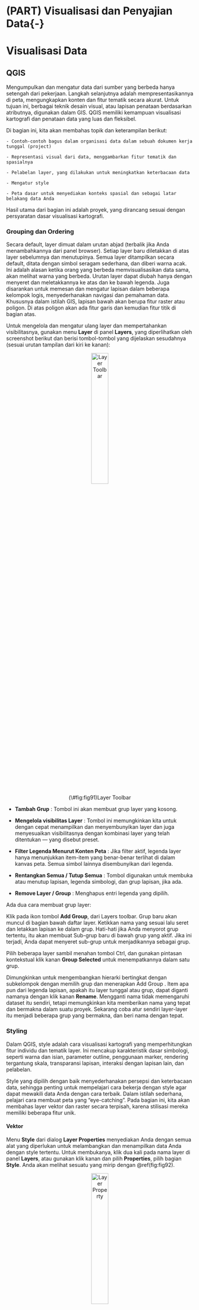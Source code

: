 # (PART) Visualisasi dan Penyajian Data{-}
# Visualisasi Data 

## QGIS

Mengumpulkan dan mengatur data dari sumber yang berbeda hanya setengah dari pekerjaan. Langkah selanjutnya adalah mempresentasikannya di peta, mengungkapkan konten dan fitur tematik secara akurat. Untuk tujuan ini, berbagai teknik desain visual, atau lapisan penataan berdasarkan atributnya, digunakan dalam GIS. QGIS memiliki kemampuan visualisasi kartografi dan penataan data yang luas dan fleksibel.

Di bagian ini, kita akan membahas topik dan keterampilan berikut:

```
- Contoh-contoh bagus dalam organisasi data dalam sebuah dokumen kerja tunggal (project)

- Representasi visual dari data, menggambarkan fitur tematik dan spasialnya

- Pelabelan layer, yang dilakukan untuk meningkatkan keterbacaan data

- Mengatur style 

- Peta dasar untuk menyediakan konteks spasial dan sebagai latar belakang data Anda
```

Hasil utama dari bagian ini adalah proyek, yang dirancang sesuai dengan persyaratan dasar visualisasi kartografi.

### Grouping dan Ordering

Secara default, layer dimuat dalam urutan abjad (terbalik jika Anda menambahkannya dari panel browser). Setiap layer baru diletakkan di atas layer sebelumnya dan menutupinya. Semua layer ditampilkan secara default, ditata dengan simbol seragam sederhana, dan diberi warna acak. Ini adalah alasan ketika orang yang berbeda memvisualisasikan data sama, akan melihat warna yang berbeda. Urutan layer dapat diubah hanya dengan menyeret dan meletakkannya ke atas dan ke bawah legenda. Juga disarankan untuk memesan dan mengatur lapisan dalam beberapa kelompok logis, menyederhanakan navigasi dan pemahaman data. Khususnya dalam istilah GIS, lapisan bawah akan berupa fitur raster atau poligon. Di atas poligon akan ada fitur garis dan kemudian fitur titik di bagian atas.

Untuk mengelola dan mengatur ulang layer dan mempertahankan visibilitasnya, gunakan menu **Layer**  di panel **Layers**, yang diperlihatkan oleh screenshot berikut dan berisi tombol-tombol yang dijelaskan sesudahnya (sesuai urutan tampilan dari kiri ke kanan):

<div class="figure" style="text-align: center">
<img src="images/09/fig91.jpeg" alt="Layer Toolbar" width="30%" />
<p class="caption">(\#fig:fig91)Layer Toolbar</p>
</div>


- **Tambah Grup** : Tombol ini akan membuat grup layer yang kosong.

- **Mengelola visibilitas Layer** : Tombol ini memungkinkan kita untuk dengan cepat menampilkan dan menyembunyikan layer dan juga menyesuaikan visibilitasnya dengan kombinasi layer yang telah ditentukan — yang disebut preset.

- **Filter Legenda Menurut Konten Peta** : Jika filter aktif, legenda layer hanya menunjukkan item-item yang benar-benar terlihat di dalam kanvas peta. Semua simbol lainnya disembunyikan dari legenda.

- **Rentangkan Semua / Tutup Semua** : Tombol digunakan untuk membuka atau menutup lapisan, legenda simbologi, dan grup lapisan, jika ada.

- **Remove Layer / Group** : Menghapus entri legenda yang dipilih.


Ada dua cara membuat grup layer:

Klik pada ikon tombol **Add Group**, dari Layers toolbar. Grup baru akan muncul di bagian bawah daftar layer. Ketikkan nama yang sesuai lalu seret dan letakkan lapisan ke dalam grup. Hati-hati jika Anda menyorot grup tertentu, itu akan membuat Sub-grup baru di bawah grup yang aktif. Jika ini terjadi, Anda dapat menyeret sub-grup untuk menjadikannya sebagai grup.

Pilih beberapa layer sambil menahan tombol Ctrl, dan gunakan pintasan kontekstual klik kanan **Group Selected** untuk menempatkannya dalam satu grup.

Dimungkinkan untuk mengembangkan hierarki bertingkat dengan subkelompok dengan memilih grup dan menerapkan Add Group . Item apa pun dari legenda lapisan, apakah itu layer tunggal atau grup, dapat diganti namanya dengan klik kanan **Rename**. Mengganti nama tidak memengaruhi dataset itu sendiri, tetapi memungkinkan kita memberikan nama yang tepat dan bermakna dalam suatu proyek. Sekarang coba atur sendiri layer-layer itu menjadi beberapa grup yang bermakna, dan beri nama dengan tepat.

### Styling

Dalam QGIS, style adalah cara visualisasi kartografi yang memperhitungkan fitur individu dan tematik layer. Ini mencakup karakteristik dasar simbologi, seperti warna dan isian, parameter outline, penggunaan marker, rendering tergantung skala, transparansi lapisan, interaksi dengan lapisan lain, dan pelabelan.

Style yang dipilih dengan baik menyederhanakan persepsi dan keterbacaan data, sehingga penting untuk mempelajari cara bekerja dengan style agar dapat mewakili data Anda dengan cara terbaik. Dalam istilah sederhana, pelajari cara membuat peta yang “eye-catching”. Pada bagian ini, kita akan membahas layer vektor dan raster secara terpisah, karena stilisasi mereka memiliki beberapa fitur unik.


#### Vektor

Menu **Style** dari dialog **Layer Properties** menyediakan Anda dengan semua alat yang diperlukan untuk melambangkan dan menampilkan data Anda dengan style tertentu. Untuk membukanya, klik dua kali pada nama layer di panel **Layers**, atau gunakan klik kanan dan pilih **Properties**, pilih bagian **Style**. Anda akan melihat sesuatu yang mirip dengan \@ref(fig:fig92).

<div class="figure" style="text-align: center">
<img src="images/09/fig92.png" alt="Layer Property" width="30%" />
<p class="caption">(\#fig:fig92)Layer Property</p>
</div>

Hal pertama yang harus Anda fokuskan adalah **Renderer** kecil di sudut kiri atas, yang berisi item-item berikut:

- **Single Symbol** : Ini adalah tipe paling sederhana yang menggambar semua fitur layer dengan simbol yang sama.

- **Categorized** : Ini mendefinisikan kategori yang digerakkan oleh data, membuatnya dilambangkan secara individual.

- **Graduated** : Ini mendefinisikan kategori berdasarkan atribut kuantitatif, fitur dapat diberi peringkat secara bertahap.

- **Rule-based** : Ini adalah tipe renderer yang paling fleksibel dan canggih. Hal ini memungkinkan pengguna untuk mendefinisikan kategorinya sendiri menggunakan beberapa kriteria dan style mereka secara individual.

- **Point displacement** : Penyaji ini berguna saat Anda bekerja dengan lapisan titik yang berisi titik-titik yang tumpang tindih yang memiliki koordinat yang sama atau berada terlalu dekat satu sama lain. Ini hanya tersedia untuk layer titik tunggal, dan secara otomatis akan menggeser lokasi marker sehingga semua marker yang tumpang tindih terlihat.

- **Inverted polygons** : Ini digunakan untuk memberi style pada bagian luar poligon, dan hanya tersedia untuk lapisan poligon saja.

- **Heatmap** : Ini mewakili lapisan titik dengan permukaan kontinu sesuai dengan kerapatan titik, tersedia untuk lapisan titik saja.

Setelah jenis penyaji dipilih, Anda dapat mulai menyesuaikan simbologi dengan dialog pemilih Simbol , yang aksesibilitasnya tergantung pada jenis penyaji yang dipilih. Misalnya, untuk simbol tunggal dan renderer poligon terbalik, dialog ini tersedia langsung dari bagian style . Untuk penyaji **Graduated** dan **Categorized**, tersedia dari tombol Ubah Simbol, yang terlihat seperti ini:


<div class="figure" style="text-align: center">
<img src="images/09/fig92.jpeg" alt="Layer Property" width="30%" />
<p class="caption">(\#fig:fig92a)Layer Property</p>
</div>


**Rule-based**, **point displacement** dan **Heatmap** memiliki spesifikasi sendiri untuk pemilihan dan penyesuaian simbologi, yang akan dibahas pada bagian berikut. Namun demikian, terlepas dari jenis renderer yang dipilih (kecuali renderer Heatmap ), Anda selalu memiliki akses ke dialog pemilih Simbol, yang terlihat mirip dengan apa yang ditunjukkan pada Gambar \@ref(fig:fig93) dan terdiri dari beberapa bagian.


<div class="figure" style="text-align: center">
<img src="images/09/fig93.png" alt="Pemilih simbol" width="30%" />
<p class="caption">(\#fig:fig93)Pemilih simbol</p>
</div>

Di bagian kanan atas jendela, Anda dapat melihat pratinjau simbol. Di bawah pratinjau, ada lapisan simbol. Secara default, hanya satu layer yang digunakan, tetapi Anda dapat menambahkan lebih banyak dengan tombol layer **Add symbol**, atau menghapus layer yang tidak perlu dengan tombol **Remove symbol layer**, yang hanya aktif jika ada dua atau lebih lapisan yang tersedia. Dengan tombol **Lock layer's color**, warna layer akan dikunci untuk perubahan, yang mencegah warna dari modifikasi oleh renderer *categorized* atau *graduated*. Layers dapat disusun ulang dengan tombol Move up () dan Move down (), dan jika Anda puas dengan hasilnya, gunakan tombol **Save**.

Di sisi kanan jendela dialog, ada opsi yang tersedia untuk lapisan simbol yang dipilih. Di antaranya, **Symbol layer type** adalah yang paling penting. Daftar jenis yang tersedia tergantung pada geometri layer. Untuk layer poligon, Anda dapat memilih dari daftar berikut:

- **Centroid Fill** : Poligon dilambangkan dengan spidol pada centroid poligon, alih-alih merender seluruh area poligon. Ini berguna jika Anda memiliki banyak poligon kecil yang lebih baik untuk divisualisasikan pada suatu titik daripada oleh poligon kecil yang terlihat hanya setelah di-zoom-in.

- **Gradient fill** : Menggunakan gradien yang telah ditentukan atau membuat gradien khusus untuk mengisi poligon.

- **Line pattern fill**: Pola garis dapat dikombinasikan untuk menciptakan berbagai *hatching effect*. Efek ini berguna ketika Anda ingin menggunakan warna isian yang sama di bawahnya tetapi ingin menyorot beberapa perbedaan antara objek dengan ***hatching***.

- **Point pattern fill** : Titik yang didistribusikan secara teratur (atau simbol lainnya) dapat mengisi poligon dan membuat pola.

- **Raster image fill** : Gambar raster apa saja dapat digunakan untuk membuat tekstur atau pola yang mengisi latar belakang.

- **SVG fill** : File vektor .svg yang dapat diskalakan (atau marker) dapat digunakan untuk membuat tekstur atau pola pengisian.

- **Shapeburst fill** : Gradasi keabuan dari interior poligon, tergantung pada jarak dari tepi poligon, dan menciptakan efek penyangga batas yang tidak umum.

- **Simple fill** : Ini tipe default, dan ditandai oleh warna isi, pola, dan garis tepi.

- **Outline** : marker line: Simbol penanda digunakan sebagai outline.

- **Outline** : Simple line: Hanya outline poligon yang digambar dan sifat-sifatnya ditentukan oleh warna garis, lebar, dan style.

Untuk layer titik, Anda dapat memilih berbagai jenis marker yang diwakili oleh **Ellipse** , huruf atau tanda (**Font marker**), ragam penanda (**Simple marker**), ikon(**SVG marker**), atau nilai kolom atribut (**Vector field marker**).

Untuk layer garis, tipe tersedia **Simple line** dan **Marker line**. Dalam kasus pertama, garis digambarkan seperti biasa, dan dalam kasus kedua, simbol simbol marker digunakan secara berulang. **Marker line** dapat digunakan, misalnya, untuk menunjukkan arah garis (gerakan di jalan, aliran sungai, dan sebagainya) dengan simbol penanda panah.

Setelah membahas dasar-dasarnya, kita akan mengeksplorasi style render yang berbeda dalam contoh beberapa layer dari basis data kita.

**Styling layer dengan renderer Single Symbol**

Dalam contoh ini, kita akan menggunakan lapisan layer Admin untuk menunjukkan wilayah pekerjaan (Area of Interest) di peta. Seperti yang dapat Anda lihat di screenshot berikut, kami menggunakan dua simbol layer, keduanya didefinisikan sebagai Outline: **Simple line**, tetapi dengan pola style **Pen Style** berbeda . Di bawahnya, kami menempatkan **Solid line** yang lebih terang dan menutupinya dengan style **Dash Line** yang lebih gelap . Memilih warna kontras memungkinkan kita untuk menerapkan efek garis seperti pada gambar.

<div class="figure" style="text-align: center">
<img src="images/09/fig94.png" alt="Memilih simbol" width="60%" />
<p class="caption">(\#fig:fig94)Memilih simbol</p>
</div>


**Styling layer dengan renderer Categorized**

Mari kita style lapisan zona Taman Nasional Hin Nam No, yang memiliki dua kategori, (1) TPZ dan (2) CUZ.

1. Setelah mengatur jenis penyaji ke Dikategorikan, pilih kolom dengan kategori yang akan diberikan di bawah Kolom. Kolom tersedia dari daftar turun bawah yang berisi semua bidang atribut lapisan. Karena kami ingin zona ditampilkan sebagai kategori, pilih bidang Zona untuk mengategorikan lapisan.

<div class="figure" style="text-align: center">
<img src="images/09/fig95.png" alt="Memilih simbol" width="30%" />
<p class="caption">(\#fig:fig95)Memilih simbol</p>
</div>

1. Klik pada tombol **Symbol Change** untuk menyesuaikan simbologi layer. Di jendela pemilih Simbol, atur Symbol layer type ke **Categorized**.

2. Klik tombol OK untuk kembali ke jendela utama.

3. Klik pada tombol **Classify**. Jendela dengan kolom **Symbol**, **Value** dan **Legend** akan secara otomatis diisi dengan kategori dan deskripsi mereka dari bidang atribut. Perbedaan antara **Value** dan **Legend** adalah bahwa nilai mewakili atribut yang unik, sementara legenda memberikan karakteristik deskriptif mereka. Akan terlihat lebih jelas ketika nilai, misalnya, berisi kode dan legenda yang menjelaskan maknanya. Selain itu, dapat juga diatur hingga nilai tidak terlihat dalam legenda layer, tetapi hanya deskripsi saja. Anda dapat menambah atau menghapus kategori, atau secara manual mengedit teks elemen-elemennya (Value atau Legend) dengan mengklik dua kali pada item di kolom yang relevan. Untuk saat ini, cukup klik **OK** untuk keluar dari dialog **Style** dan lihat hasil awal.

Screenshot ini menunjukkan yang akan terjadi jika Anda memilih renderer **Categorized**.

<div class="figure" style="text-align: center">
<img src="images/09/fig96.png" alt="Memilih simbol" width="60%" />
<p class="caption">(\#fig:fig96)Memilih simbol</p>
</div>

**Styling layer dengan renderer Graduated**

Jenis renderer **Graduated** berguna ketika Anda ingin menampilkan fitur berdasarkan beberapa atribut kuantitatif. Dataset titik desa kita berisi kolom tentang populasi di kolom ***pop***. Perhatikan bahwa nilai bidang pop dibuat secara acak untuk tujuan pelatihan.

1. Memuat shapefile desa.

2. Klik dua kali layer dan pilih **Properties**.

3. Pilih **Symbology** dan atur jenis renderer ke **Graduated** dan pilih bidang **pop** di bagian Kolom.

4. Karena data adalah fitur titik, pilih **Size** sebagai metodenya.

5. Tentukan jumlah kelas yang ingin Anda tampilkan (biasanya, lima hingga tujuh kelas direkomendasikan, jika tidak, akan sulit untuk membedakannya secara visual).

6. Kemudian, pilih mode kelulusan yang sesuai, yaitu sebagai berikut:

- **Equal interval** : Rentang nilai dibagi ke dalam kelas rentang yang sama sesuai dengan jumlah kelas yang ditetapkan (misalnya, nilai dari 0 hingga 100 dibagi menjadi lima kelas masing-masing 20 unit).

- **Quantile (Equal Count)** : Semua data akan dibagi ke dalam jumlah kelas yang ditetapkan, dan rentang akan dipilih sedemikian rupa sehingga setiap kelas akan berisi jumlah item yang sama.

- **Natural Breaks (Jenks)** : Metode ini mengelompokkan nilai berdasarkan kesamaannya. Jadi nilai dalam suatu kelas memiliki varians minimum, tetapi nilai fitur di seluruh kelas sangat bervariasi.

- **Standard Deviation** : Kelas dibagi sesuai dengan standar deviasi dari nilai-nilai, dan ini menunjukkan bagaimana data berbeda dari nilai rata-rata.

- **Pretty Breaks** : Ini menciptakan n + 1 kelas untuk rentang nilai yang diberikan (yaitu, jika 5 kelas ditetapkan, jumlah yang dihasilkan akan 6), mirip dengan **Interval Equal**, tetapi titik-titik pemisahan dipilih sehingga nilai-nilai dibulatkan dengan baik angka (misalnya, kelipatan 10 jika menggunakan bilangan bulat).

7. Setelah mengklik tombol **Classify**, kolom Symbol, Value, dan Legend akan diisi. Klik dua kali pada semua ini untuk memodifikasinya. Mengklik kanan membuka menu kontekstual. Anda dapat mencoba berbagai kelas dan klasifikasi untuk memutuskan mana yang terbaik untuk menampilkan fitur data.

<div class="figure" style="text-align: center">
<img src="images/09/fig97.png" alt="Memilih simbol" width="30%" />
<p class="caption">(\#fig:fig97)Memilih simbol</p>
</div>

<div class="figure" style="text-align: center">
<img src="images/09/fig98.png" alt="Memilih simbol" width="30%" />
<p class="caption">(\#fig:fig98)Memilih simbol</p>
</div>

**Styling layer dengan renderer Heatmap**

**Heatmap** adalah jenis renderer yang relatif baru. Itu diperkenalkan di QGIS 2.8. Ini mewakili titik sebagai permukaan dengan kerapatan kontinu dan memungkinkan kita untuk menerapkan efek style yang keren.

Kami akan menerapkan penyaji ke layer **villages_utm**, dan overlay hasilnya dengan batas Taman Nasional Hin Nam No.

Setelah memilih jenis renderer Heatmap dari daftar drop-down, pilih jalur warna yang telah ditetapkan untuk lapisan yang disebut OrRd (dari Oranye ke Merah). Jika Anda tidak puas dengan jalur warna, Anda dapat memodifikasinya dengan mengklik tombol **Edit** di sebelahnya, atau membuat jalur warna Anda sendiri dengan memilih Jalur warna baru dari bagian paling akhir daftar, dan akhirnya Balikkan jalur warna jika ada adalah suatu kebutuhan.

Radius menentukan area pencarian untuk estimasi kepadatan. Pada dasarnya ini menggambarkan seberapa dekat titik yang harus dimiliki satu sama lain untuk mempengaruhi peta panas. Semakin besar jari-jarinya, semakin halus permukaannya; dan semakin kecil jari-jarinya, semakin halus detail di peta panas. Anda dapat menentukan jari-jari suatu titik dalam unit yang berbeda: Pixel , Milimeter , atau unit Peta . Ingat bahwa unit peta tergantung pada skala. Piksel dan milimeter berubah terlepas dari skala, tetapi juga mencerminkan efek pembesaran.

Nilai maksimum biasanya ditetapkan secara otomatis dan bertanggung jawab atas kepadatan maksimum poin per unit area, tetapi Anda dapat menyesuaikannya dengan kebutuhan Anda.

Selain itu, Anda dapat menggunakan titik Bobot berdasarkan bidang numerik untuk berjaga-jaga seandainya Anda ingin lapisan mencerminkan beberapa informasi penting selain kerapatan. Misalnya, jika kita memiliki data yang relevan, kita dapat menimbang sekolah dengan jumlah siswa, atau kafe dengan jumlah pengunjung per bulan.

The Rendering kualitas slider digunakan untuk mengatur kelancaran permukaan. Semakin tinggi kualitas yang Anda pilih, semakin lambat proses rendernya, sementara permukaan yang lebih kasar dirender lebih cepat.

Render lapisan

Apapun jenis rendering yang Anda pilih, selalu ada opsi rendering Layer yang sama di bagian bawah jendela dialog Style. Yang pertama adalah slider persentase transparansi Layer umum. Anda dapat memindahkannya untuk menyesuaikan transparansi lapisan. Mode blending layer memberikan beberapa efek grafis khusus untuk layer yang Anda gunakan untuk berinteraksi dengan layer bawah (atau layer). Secara default, mode Normal diatur, yang berarti bahwa lapisan di bawahnya tersembunyi di bawahnya tanpa pencampuran warna dengan lapisan penutup. Ini ditulis sebagai (a, b) = a, di mana a adalah lapisan atas dan b adalah lapisan bawah. Anda dapat memilih di antara 12 mode campuran yang berbeda yang dibagi menjadi empat kelompok.

Mode pencampuran fitur menerapkan efek yang sama ke fitur yang tumpang tindih dalam lapisan. Kami menyarankan Anda untuk mencoba berbagai mode yang berbeda untuk memahami cara kerjanya dengan tipe data dan opsi penataan yang berbeda. Mengenalnya memungkinkan Anda membuat peta yang tampak profesional dengan efek desain kartografi yang memukau.

<div class="figure" style="text-align: center">
<img src="images/09/fig99.png" alt="Memilih simbol" width="30%" />
<p class="caption">(\#fig:fig99)Memilih simbol</p>
</div>

<div class="figure" style="text-align: center">
<img src="images/09/fig9100.png" alt="Memilih simbol" width="30%" />
<p class="caption">(\#fig:fig9100)Memilih simbol</p>
</div>

Mengembangkan style untuk layer raster

Dataset kami berisi tiga lapisan raster: landcover 2010 , lidar_dem , dan hillshade . Semua ini adalah turunan penginderaan jauh yang berguna untuk mewakili fitur penggunaan lahan dan bantuan. Kami akan mengembangkan style bagi mereka untuk mewakili DEM sebagai lapisan berkelanjutan, dan menggabungkannya dengan hillshade untuk mendapatkan beberapa efek kartografi semi-3D. Lapisan landcover 2010 akan digunakan untuk menunjukkan cara bekerja dengan himpunan kelas diskrit.

Pertama, mari kita beri style pada layer landcover 2010 yang berisi beberapa kelas landcover. Ini dikodekan oleh nilai integer yang dijelaskan dalam metadata sebagai berikut:

1: tree canopy

2: grass/shrub

3: bare earth

4: water

5: buildings

6: roads

7: other paved surfaces

Mari kembangkan style dengan melakukan langkah-langkah berikut:

Buka tab Style dari jendela dialog Properties (klik dua kali pada layer dalam legenda, atau pilih Properties klik kanan kontekstual shortcut).

Tetapkan Singleband pseudocolor sebagai tipe Render. Karena raster kami hanya memiliki satu band, maka akan dimuat secara otomatis sebagai Band 1 (Abu-abu) dalam daftar drop-down Band.

Saat kami bekerja dengan kelas tutupan lahan diskrit, kami menuju ke Interpolasi warna | Diskrit.

Sekarang kita perlu menambahkan kelas kita ke jendela legenda. Gunakan tombol Tambahkan nilai secara manual, +, untuk menambahkan kelas.

Secara default, semua kelas diberi nilai 0, Warna yang sama, dan entri peta warna khusus alih-alih Label. Anda dapat mengubahnya dengan mengklik dua kali pada item koresponden. Setelah selesai, bagian Style Anda akan terlihat mirip dengan apa yang diperlihatkan dalam tangkapan layar berikut:

<div class="figure" style="text-align: center">
<img src="images/09/fig911.jpg" alt="Memilih simbol" width="30%" />
<p class="caption">(\#fig:fig911a)Memilih simbol</p>
</div>

Untuk layer lidar_dem, di bagian Style, pilih Render type as Singleband pseudocolor.

Pita akan diatur secara otomatis, dan dalam hal nilai yang berubah dengan mulus seperti pada DEM, biarkan opsi Linear default (di bawah Interpolasi warna) tidak dapat diubah.

Sekarang, kita perlu memilih ramp warna yang sesuai untuk konten tematik layer. Daftar drop-down landai yang telah ditentukan tidak menunjukkan semua keragaman yang tersedia. Untuk mendapatkan ini, pilih Tanjakan warna baru. Dari daftar drop-down Color ramp type type, pilih cpt-city. Anda akan diperlihatkan semua jalur warna standar yang tersedia, diurutkan menjadi beberapa kelompok tematik.

Klik pada grup Topografi, pilih jalan elevasi (atau jalan lain yang Anda suka), dan klik tombol OK.

Kami akan diminta memasukkan nama untuk jalur warna baru. Klik OK karena kami puas dengan yang sudah ada. Lalu, kita akan kembali ke jendela Style utama.

Arahkan ke Mode | Terus menerus , dan QGIS akan membuat kelas setelah Anda mengklik tombol Klasifikasi. Rentang nilai min / maks di mana kelas-kelas ini akan dibuat didefinisikan di bagian Muat nilai min / maks dengan opsi berikut, seperti yang ditunjukkan pada tangkapan layar berikut:

Pemotongan jumlah kumulatif:
Secara default, ini diatur ke 2-98 persen dari rentang data dan membantu memotong pencilan data yang sangat rendah atau sangat tinggi. Memilih jenis pengaturan rentang data ini, gambar awal memperoleh lebih banyak kontras dan lebih baik mencerminkan perbedaan dalam nilai data.

Min / maks:
Seluruh rentang data diperhitungkan, tetapi peta yang dihasilkan mungkin terlihat membosankan.

Berarti +/- standar deviasi ×:
Nilai dalam deviasi standar yang diberikan (atau penyimpangan) menentukan rentang data.

<div class="figure" style="text-align: center">
<img src="images/09/fig912.jpg" alt="Memilih simbol" width="30%" />
<p class="caption">(\#fig:fig912a)Memilih simbol</p>
</div>

Untuk memuat nilai menurut mode rentang data yang ditentukan, pilih Aktual (lebih lambat) di opsi bagian Akurasi dan klik tombol Muat. Bergantung pada dataset, mungkin perlu waktu, dan ketika Anda melihat bahwa nilai Min dan Max di bawah jalur warna dan Mode diperbarui, klik tombol Klasifikasi. Di jendela di sebelah kiri, Anda akan melihat kelas dan rentangnya diatur secara otomatis dalam rentang data yang ditentukan. Ini sesuai dengan ramp warna yang dipilih. Penting untuk dipahami bahwa setiap nilai mewakili batas maksimum kelas, dan nilai tertinggi bukanlah nilai maksimum riil dari dataset, tetapi jumlah maksimum kumulatif. Anda dapat menyesuaikan nilai dengan mengklik dua kali pada nilai tersebut dan mengetik nilai integer, dan memperjelas legenda dengan memasukkan rentang alih-alih nilai tunggal.

Akhirnya, mari kita style raster hillshade untuk mengungkapkan detail dan kekasaran lega. Sebelum memulai, pastikan bahwa layer di atas lidar_dem, dan jika tidak, seret dan letakkan dengan benar. Hill-shading mensimulasikan bagaimana sinar matahari menerangi medan. Menggabungkannya dengan DEM adalah pendekatan yang sangat populer dalam visualisasi kartografi untuk menerapkan efek semi-3D dan menyoroti detail bantuan. Secara konvensional, naungan bukit semi-transparan dilapis di atas lapisan medan untuk mencapai hal ini. Hasilnya, visualisasi medan akhir kehilangan kontras warna dan menjadi kusam. Untuk mengatasinya, pertama-tama kita akan memindahkan penggeser transparansi Global ke 50 persen di bagian Transparansi di bawah properti Layer, dan di bagian style, pilih Multiply dari daftar drop-down Blending mode. Jika Anda tidak yakin tentang apa yang sebenarnya terjadi, coba terapkan Mode pencampuran normal menggunakan Terapkan, lalu kembali ke Multiply. Tangkapan layar berikut menunjukkan perbedaan:

<div class="figure" style="text-align: center">
<img src="images/09/fig913.jpg" alt="Memilih simbol" width="30%" />
<p class="caption">(\#fig:fig913)Memilih simbol</p>
</div>

Screenshot sebelumnya menunjukkan gabungan hillshade dan layer DEM menggunakan transparansi 50 persen sederhana (di atas) dan mode blending layer Multiply dengan transparansi 50 persen (di bawah).

### Pelabelan


Pelabelan adalah bagian penting dari visualisasi kartografi. Ini secara signifikan meningkatkan keterbacaan dan pemahaman data. Perhatikan bahwa pelabelan hanya berlaku untuk layer vektor karena mengandung landmark dan atribut (biasanya nama) untuk ditampilkan pada peta. Anda dapat mencapai bagian Label dari dialog Layer Properties atau dengan masuk ke Layer | Menu pelabelan . Juga, ada bilah alat Label yang dapat Anda aktifkan atau nonaktifkan dengan mengklik kanan pada menu kontekstual panel panel dan gunakan untuk akses cepat ke opsi pelabelan.

Jika Anda ingin menambahkan label ke layer Anda dengan cepat, cukup nyalakan opsi Label this layer with, pilih bidang atribut yang akan digunakan untuk memberi label dari daftar drop-down di sebelahnya, dan klik OK. Label akan ditambahkan segera ke layer. Meskipun ini berfungsi baik untuk penggunaan pribadi dan sementara, ada banyak opsi pelabelan lain yang tersedia untuk properti label berikut:

Teks : Ini mendefinisikan properti utama dari style teks, seperti Font, Ukuran, Warna, Jenis huruf, dan sebagainya

Pemformatan : Ini digunakan untuk mengatur dan memformat label sebagai beberapa baris

Buffer : Text buffering mendefinisikan properti dari halo buffer seperti ukuran, warna, transparansi, dan sebagainya

Latar Belakang : Mereka berisi opsi latar belakang untuk label seperti bentuk, ukuran, warna latar belakang, dan banyak lagi

Bayangan : Ini adalah opsi bayangan untuk label dan latar belakang

Penempatan : Ini adalah opsi penempatan lanjutan untuk mengatur label dan menghindari tumpang tindih

Rendering : Ini adalah opsi untuk label dan fitur untuk rendering label yang cepat dan jelas

Sekarang, kita akan membahas beberapa contoh pelabelan layer menggunakan opsi pelabelan tingkat lanjut.

#### Memberi label lapisan titik
Dalam contoh ini, kami akan memberi label lapisan titik stasiun kereta bawah tanah dengan nama stasiun dan ID garis. Ini berarti bahwa dalam label, kita perlu menggabungkan informasi dari berbagai bidang, dan untuk melakukan ini, kita akan menggunakan "nama" || “/ N” || "Garis" ekspresi.

Dari daftar drop-down Font , pilih misalnya OpenSans (atau font lain yang diinginkan) dan maksimalkan nilai Ukurannya menjadi 9 poin.

Di bagian Pemformatan , kami hanya mengatur Alignment ke Center .

Di bagian Buffer , aktifkan Draw text buffer . Atur ukuran Buffer ke 1 mm dan Pen join style ke Round .

Jangan lupa memilih warna untuk buffering. Selain itu, jika Anda ingin mendapatkan efek yang lebih berstyle, mainkan dengan slider Transparansi dan mode Blend . Kami tidak akan menggunakan opsi latar belakang apa pun, jadi dalam contoh ini, bagian ini dihilangkan dan kami akan langsung ke Shadow.

Aktifkan sakelar Draw drop shadow . Dari daftar drop-down Draw under, pilih Komponen label terendah.

Jika Anda ingin melihat hasilnya tanpa meninggalkan jendela dialog, klik tombol Terapkan dari waktu ke waktu.
Di bagian Offset , Anda dapat menentukan sudut drop shadow. Nilai dimasukkan secara manual atau disesuaikan dengan panah mouse di sakelar putar di sebelah.

Perhatikan bahwa garis besar bayangan tergantung pada sudut rotasi label. Jika Anda ingin mengabaikannya, sakelar Gunakan bayangan global harus diaktifkan.

Memaksimalkan nilai radius Blur melembutkan bayangan, dan Anda dapat mencapai efek yang lebih kompleks menggunakan mode Transparansi , Warna , dan Blend .

Dengan meminimalkan atau memaksimalkan nilai Skala , bayangan dapat dibuat lebih halus atau jelas.

Di bagian Penempatan , aktifkan Offset dari mode titik dan Anda akan melihat kuadran penempatan. Klik tombol kuadran tengah terendah untuk menempatkan label di tengah di bawah penanda simbol. Jika labelnya kompleks, seperti pada kasus kami, ada kemungkinan label akan tumpang tindih sebagian. Untuk menghindari tumpang tindih, gunakan Offset X, Y , yang merupakan nilai untuk perpindahan horisontal dan vertikal label. Masukkan nilai Y positif kecil (misalnya, 3.0) untuk memindahkan label sedikit lebih rendah.

Akhirnya, di bagian Rendering , aktifkan visibilitas berbasis Skala dan masukkan 10000 di penyebut untuk skala maksimum yang dimungkinkan. Ini berarti bahwa label kami hanya akan terlihat dalam rentang skala 1: 1 hingga 1: 10000. Jika Anda ingin mencegah QGIS menyembunyikan label yang tumpang tindih, aktifkan Tampilkan semua label untuk lapisan ini (termasuk label yang bertabrakan). Beberapa label mungkin diputar untuk penempatan yang lebih baik, atau bahkan kanvas peta dapat diputar. Kemudian, Anda dapat memutuskan apakah akan mengizinkan rotasi label terbalik menggunakan Show label terbalik.

Jika layer mengandung banyak fitur, dimungkinkan untuk menggunakan nomor untuk membatasi jumlah fitur yang akan dilabeli . Anda juga dapat menggunakan label Discourage dari fitur penutup . Hasilnya, peta Anda akan terlihat lebih rapi. Bergantung pada opsi pelabelan yang telah Anda pilih, lapisan berlabel Anda mungkin terlihat mirip dengan tangkapan layar berikut:

<div class="figure" style="text-align: center">
<img src="images/09/fig93.jpeg" alt="Memilih simbol" width="30%" />
<p class="caption">(\#fig:fig931)Memilih simbol</p>
</div>

Memberi label lapisan garis
Proses pelabelan lapisan garis mirip dengan yang dijelaskan sebelumnya, tetapi di bagian Penempatan, Anda dapat menemukan beberapa opsi garis khusus. Opsi yang paling penting adalah sebagai berikut:

Paralel : Label disesuaikan sepanjang arah yang sejajar dengan arah utama dari garis berlabel. Jenis penempatan ini baik untuk menyampaikan lekukan garis, tetapi dapat melewatkan detail kecil.

Lengkung : Label akan melengkung sehingga mencerminkan kelengkungan garis asli. Ini adalah pilihan terbaik untuk memberi label objek dengan geometri yang kompleks, seperti sungai dan jalur.

Horisontal : Terlepas dari orientasi garis, label selalu ditempatkan secara horizontal.

Label dapat ditempatkan masing-masing di atas, di, atau di bawah garis. Dalam hal penempatan on-line, jalur akan tumpang tindih sebagian dengan label. Jika Anda memilih beberapa opsi sekaligus, QGIS akan menentukan posisi terbaik dan bahkan mempertimbangkan arah garis dengan posisi yang bergantung pada orientasi Garis diaktifkan.

The pilihan Jarak mendefinisikan seberapa jauh dari garis label akan ditempatkan (itu hanya aktif untuk atas / On line posisi). Sudut maksimum antara karakter melengkung menentukan seberapa jauh Anda dapat menekuk label. Di bagian Rendering , opsi spesifik jalur utama berada di dalam Opsi fitur . Misalnya, di sini Anda dapat menggunakan Gabung yang terhubung baris untuk menghindari duplikat label , yang sangat berguna untuk bekerja dengan jaringan jalan. Dengan fitur penandaan label Suppress lebih kecil dari , Anda dapat mengatur nilai-nilai untuk fitur kecil diabaikan selama pelabelan.

2.3.3.3 Memberi label lapisan poligon
Di bagian ini, kami akan menambahkan label ke lapisan kode pos:

Aktifkan pelabelan dan pilih bidang kode pos untuk menambahkan label.

Di bagian teks, atur Font ke Harlow Solid Italic (atau font lain yang Anda suka) dan masukkan 10 di bawah Size. Labelnya sangat sederhana, jadi kami tidak akan menggunakan format apa pun, dan alih-alih menggunakan buffer, kami akan bekerja dengan Background .

Aktifkan sakelar Draw background .

Di daftar turun-bawah Bentuk , ada beberapa opsi yang tersedia untuk menentukan bentuk latar belakang. Anda dapat memilih dari geometri sederhana (persegi panjang, persegi, elips, dan sebagainya) atau bentuk yang lebih canggih dengan SVG. Pilih SVG, navigasikan ke folder dataset pelatihan / svg, dan pilih plate.svg. Atur tipenya ke Buffer dan sesuaikan Ukuran ke 1 mm. Selain itu, jika parameter SVG dapat dimodifikasi, Anda dapat memilih Fill , Border color , dan Lebar Border .

Di bagian Penempatan , Anda akan melihat beberapa opsi khusus poligon, sebagai berikut:

Offset dari centroid :
Label akan ditempatkan di tengah poligon dalam kuadran yang dipilih dan dengan offset yang ditentukan, jika ada. Anda juga dapat menentukan dengan tepat centroid mana yang akan digunakan, terlihat atau keseluruhan. Jika Anda memilih centroid poligon yang terlihat, maka visibilitas dan penempatan label akan berubah secara dinamis saat memperbesar dan menggeser peta. Jika Anda memilih seluruh poligon centroid, labelnya akan statis. Selain itu, jika Anda mengaktifkan Force point di dalam poligon, label akan cenderung tetap di dalam poligon saja.

Sekitar centroid :
Label akan ditempatkan di tengah poligon dalam jarak yang ditentukan.

Menggunakan Perimeter :
Label akan ditempatkan di sepanjang garis batas (opsi penempatan Di Atas / Di / Di Bawah tersedia, dan dimungkinkan untuk menggabungkannya agar memungkinkan QGIS menentukan posisi terbaik). Aktifkan posisi yang tergantung orientasi garis jika Anda ingin mempertimbangkan arah jalur. Nilai Distance menentukan seberapa jauh dari garis label akan ditempatkan, dan nilai Ulangi bervariasi frekuensi pengulangan. Jenis pelabelan ini sangat berguna untuk batasan.

Horisontal (lambat) :
Semua label akan ditempatkan secara horizontal dan akan mengubah posisinya secara dinamis dengan zooming dan panning agar tetap berada di dalam poligon. Karena QGIS secara konstan mendefinisikan posisi optimal, jenis pelabelan ini dapat bekerja lebih lambat untuk kumpulan data besar.

Gratis (lambat) :
QGIS akan menentukan posisi optimal (termasuk rotasi) untuk label dalam tampilan peta saat ini.

Coba sendiri berbagai opsi untuk pemahaman penempatan label yang lebih baik. Bagian Rendering sama dengan untuk layer garis, jadi Anda dapat menghindari memberi label beberapa fitur kecil atau membatasi jumlahnya.

### Mengelola style

Seperti yang dapat Anda lihat dari bagian sebelumnya, mengembangkan style adalah tugas yang menghabiskan waktu. Tetapi hal baiknya adalah bahwa sekali dikembangkan, style tidak hilang. Mereka dapat disimpan, diterapkan ke lapisan lain, dan diimpor dari dan diekspor ke sumber eksternal.

Opsi manajemen style utama tersedia dari tombol __Style__fig1275 di baris bawah bagian Style di bawah Properties seperti yang ditunjukkan. Menu ini dibagi menjadi beberapa bagian yang dipisahkan oleh garis horizontal. Bagian pertama bertanggung jawab untuk memuat dan menyimpan style. Yang kedua dan ketiga adalah untuk mengelola beberapa style untuk lapisan, dan di bagian bawah adalah beralih untuk mengaktifkan style yang berbeda (tidak aktif dan berwarna abu-abu secara default, ketika hanya ada satu style yang tersedia).

<div class="figure" style="text-align: center">
<img src="images/09/fig94.jpeg" alt="Memilih simbol" width="30%" />
<p class="caption">(\#fig:fig941)Memilih simbol</p>
</div>


Setelah selesai memoles style Anda, sebaiknya simpan saja. Ada tiga pilihan utama untuk melakukan hal ini dari Style tombol dari Simpan Style menu:

File Layer Style QGIS : Style disimpan sebagai file .qml, yang merupakan format QGIS asli untuk menyimpan style.

File SLD : style diekspor ke file style descriptor layer (.sld). Jenis file ini mengubah simbologi asli menjadi simbol tunggal atau tipe berbasis aturan. Ini berarti dikategorikan, lulus, peta panas, dan jenis simbologi lainnya mungkin tidak didukung dengan benar. Simbologi berbasis penyaji mungkin tidak didukung dengan benar. Mungkin nyaman untuk menyimpan simbologi dalam file .sld jika Anda berencana untuk mengerjakannya dalam aplikasi eksternal, seperti GeoServer.

Simpan dalam basis data : Kami menggunakan opsi ini untuk menyimpan dan mendistribusikan semua data dan style kami dalam satu basis data SpatiaLite. Saat memuat style, penting untuk memberikan nama yang bermakna dan deskripsi lengkap. Ini sangat berguna karena jika Anda ingin orang lain bekerja dengan data Anda dan style dengan benar, mereka hanya perlu terhubung ke database, memuat lapisan dan style spasial, dan menerapkannya.

Setelah style disimpan, Anda dapat menggunakan Muat dari file (style | Muat style | Muat dari file) atau Muat dari database untuk memilih dan menerapkan style.

Komunitas QGIS sangat aktif dalam mengembangkan sumber daya dan ingin membagikannya, jadi alih-alih menghabiskan waktu yang lama untuk mengembangkan style Anda sendiri, Anda dapat menerapkan style siap pakai yang disediakan oleh berbagai pengguna. Kami menyarankan Anda untuk melihat hal-hal berikut:

Lembaran style QGIS bentuk OSM Charley Glynn tersedia di https://github.com/charleyglynn/OSM-Shapefile-QGIS-stylesheets

3liz styles untuk data OpenStreetMap di QGIS di https://github.com/3liz/osm-in-qgis

style Anita Graser untuk database SpatiaLite di https://github.com/anitagraser/QGIS-resources/tree/master/qgis2/osm_spatialite

Ross Grayscale styles untuk shapefile OSM di QGIS di https://github.com/mixedbredie/OSM-Shapefile-QGIS-stylesheets/tree/master/QML%20files/greyscale

Anda dapat mengunduh file .qml yang siap digunakan dari sana dan menerapkannya ke lapisan Anda, tetapi atribut lapisan Anda harus sama dengan atribut yang digunakan dalam style siap. Jika tidak, Anda bisa menggunakan style ini sebagai templat dasar dan menyesuaikan nama dan nilai bidang secara manual.
Menggunakan beberapa style untuk lapisan yang sama

Anda juga bisa mendapatkan akses cepat ke beberapa properti penataan style dari layer kontekstual Styles klik kanan, seperti yang ditunjukkan di sini:

<div class="figure" style="text-align: center">
<img src="images/09/fig95.jpeg" alt="Memilih simbol" width="30%" />
<p class="caption">(\#fig:fig951)Memilih simbol</p>
</div>

Misalnya, Anda dapat dengan mudah menyalin style dari satu lapisan dan menempelkannya ke yang lain. Selain itu, Anda dapat menerapkan beberapa style untuk satu lapisan dan beralih di antara mereka jika perlu. Untuk menambahkan satu style lagi ke layer, ikuti langkah-langkah ini:

Klik pada jalan pintas kontekstual klik kanan Tambah lapisan, yang berada di bawah Styles.

Di jendela style baru, ketik nama untuk style baru, dan klik OK, seperti yang ditunjukkan pada tangkapan layar berikut


<div class="figure" style="text-align: center">
<img src="images/09/fig96.jpeg" alt="Memilih simbol" width="30%" />
<p class="caption">(\#fig:fig961)Memilih simbol</p>
</div>

Penampilan layer tidak akan diubah, karena itu bergantung pada style yang diterapkan terakhir untuk saat ini. Buka dialog Properties layer dan sesuaikan style baru seperti ini:
Anda dapat mengembangkan style baru di bagian style dengan cara yang umum, seperti yang dijelaskan sebelumnya di bagian Mengembangkan style Anda sendiri.

Juga, Anda dapat mengunggah style siap pakai dengan membuka style | Muat style.

Setelah penataan selesai, klik tombol OK . Anda akan melihat bahwa kedua style tersedia, baik dari menu tombol style atau jalan pintas kontekstual style klik kanan.

Anda dapat mengembangkan style sebanyak yang Anda inginkan, dan gunakan sakelar di sebelah namanya untuk beralih di antara style. Anda juga dapat menggunakan pintasan Tambah , Hapus Saat Ini , dan Ubah Nama Saat Ini untuk mengelola beberapa style.


### Menambahkan peta dasar

Peta dasar adalah peta latar belakang siap pakai yang menyediakan informasi kontekstual dan spasial tambahan untuk data Anda. Mereka dapat berupa citra satelit, peta umum dari berbagai sumber, atau bahkan peta khusus yang disiapkan sendiri. Di bagian ini, kita akan melihat jenis-jenis peta latar belakang yang paling populer dan cara memuatnya ke QGIS untuk menggabungkannya dengan data Anda.

Plugin OpenLayers

Ini adalah salah satu plugin QGIS paling populer , karena memungkinkan penambahan sederhana peta dasar dari berbagai penyedia peta populer ( OpenStreetMap, Google Maps, Bing Maps, dan sebagainya ). Instal plugin seperti yang dijelaskan pada Bab 1, dan pastikan plugin itu aktif setelah instalasi.

Memuat peta dasar itu sederhana; pergi ke Web | OpenLayers , pilih penyedia, dan klik pada peta yang ingin Anda tambahkan. Peta akan dimuat ke kanvas peta dan muncul di panel Layers . Secara default, layer ditambahkan ke grup layer pertama, tetapi Anda dapat menarik dan melepasnya di mana pun Anda inginkan. Lapisan dapat ditampilkan atau disembunyikan dengan beralih di samping namanya, dan dihapus dari proyek dengan Hapus pintasan kontekstual Klik kanan.

Anda dapat memperoleh kontrol lebih luas atas lapisan dan navigasi dengan mengaktifkan panel OpenLayers Overview dari menu. Panel akan muncul di sudut kiri bawah di bawah panel Layers.

Aktifkan sakelar Aktifkan peta dan pilih peta untuk ikhtisar dari daftar turun bawah. Anda dapat menggunakan dua peta berbeda di jendela ikhtisar dan jendela kanvas peta untuk perbandingan. Jika Anda ingin memuat peta ke kanvas, klik tombol Tambahkan peta di sebelah daftar drop-down. Untuk navigasi yang lebih sederhana, ada palang merah di jendela peta utama. Ini menandai pusat dari luas ikhtisar. Anda dapat menyembunyikannya dengan mengeklik sakelar yang sesuai. Juga, peta ikhtisar dapat disimpan sebagai gambar .jpeg, atau luas persegi panjang dapat disalin ke clipboard sebagai KML.

The OpenLayers Plugin ini sangat berguna karena banyak peta dan kesederhanaan, tetapi ada sejumlah kendala Anda harus memperhatikan saat bekerja dengan itu. Pertama-tama, plugin ini ditujukan untuk menyediakan peta dasar saja, dan sebelum menggunakannya untuk melakukan tugas-tugas lain, sangat disarankan untuk mempelajari persyaratan lisensi penyedia. Kedua, perhatikan bahwa menambahkan lapisan apa pun dari daftar plugin secara otomatis mengubah proyeksi peta asli ke EPSG: 3857 WGS 84 / Pseudo Mercator .

Ini karena plugin mengambil data yang semula disediakan dalam EPSG: 3857 , dan alih-alih memproyeksi ulang, itu menekan proyeksi peta dan secara otomatis memproyeksi ulang data pengguna. Last but not least adalah fakta bahwa dengan plugin OpenLayers, Anda tidak dapat mengandalkan skala dan pengukuran peta. Ini karena proyeksi EPSG: 3857 WGS 84 / Pseudo Mercator yang digunakannya dirancang bukan untuk meminimalkan distorsi objek (bentuk, area, jarak, dan sebagainya) tetapi agar sesuai dengan seluruh bola dunia sedemikian rupa sehingga dapat ditampilkan pada peta web. Semua pengukuran dalam proyeksi ini dilakukan pada bola, dan kemungkinan besar akan jauh lebih besar dari yang diharapkan. Dalam beberapa kata, proyeksi ini baik untuk eksplorasi visual tetapi tidak untuk pengukuran. Untuk mengatasi keterbatasan ini, Anda dapat menggunakan pendekatan lain.

Menambahkan lapisan WMS / WMTS

Layanan Web Map / Web Tile Service (WMS / WMTS) adalah protokol web populer untuk mentransfer informasi spasial. Untuk menambahkan lapisan dasar WMS / WMTS ke peta Anda lakukan langkah-langkah berikut:

Untuk memuat data dari layanan web, pergi ke Layer | Tambahkan Layer | Tambahkan WMS / WMTS , gunakan tombol yang sesuai di toolbar Kelola lapisan, atau gunakan pintasan keyboard Ctrl + Shift + W.

Di Tambahkan lapisan (s) dari jendela Server WM (T) S , klik tombol Baru untuk mengonfigurasi parameter koneksi baru.

Di Buat Koneksi WMS baru , masukkan detail koneksi. Ketik Nama dan URL untuk parameter koneksi dan otentikasi, jika ada. Setelah mengisi rincian ini, klik OK . Koneksi yang baru dibuat akan muncul di daftar drop-down di bawah tab Layers.

Klik tombol Connect untuk mendapatkan informasi tentang lapisan yang tersedia, pilih lapisan yang ingin Anda gunakan, klik Tambah , lalu klik Tutup untuk meninggalkan jendela.

Dalam hal menggunakan lapisan WMS , data akan secara otomatis diproyeksikan ulang. Selain itu, Anda akan memiliki akses ke dialog Properties layer dan parameter styling, seperti transparansi, blending, dan mode warna yang tersedia untuk modifikasi. Tentu saja, lapisan ini tersedia untuk membuat peta pencetakan resolusi tinggi.

Menambahkan lapisan TMS

The Tile Map Service (TMS) adalah cara lain untuk memberikan data spasial melalui Internet dalam bentuk gambar rujukan geografis (ubin). Untuk memuat data TMS ke QGIS, instal dan aktifkan plugin TileMapScale . Setelah instalasi, plugin tersedia dari menu TileMapScale di bawah Plugins . Panel plugin terdiri dari dua tab. Pada tab pertama, Alat , Anda dapat melihat daftar tarik-turun dengan kumpulan data TMS yang tersedia. Dengan sakelar zoomlevel aktif, skala akan diatur secara otomatis agar sesuai dengan tingkat zoom ubin. Di bawah tab Opsi, Anda dapat mengaktifkan Use 'On-The-Fly'Transformasi jika Anda ingin lapisan ubin disesuaikan untuk memetakan proyeksi. Atur min / maks Zoomlevels dan klik tombol DPI untuk mengatur resolusi secara langsung.

## GeoServer

### Styling

### Menggunakan SLD 






# Pencetakan Peta

Cetak peta adalah alat yang hebat untuk berbagi informasi spasial Anda karena mereka dapat dimasukkan dalam presentasi, publikasi, dan laporan sebagai grafik berkualitas tinggi atau dicetak dengan cara konvensional. QGIS memiliki kemampuan yang kuat untuk membuat peta satu halaman atau multipage (disebut atlases) yang dapat Anda ekspor dalam banyak, mudah didistribusikan, dan mencetak format grafis (misalnya, .pdf, .png, .svg, dan sebagainya di).

Dalam bab ini, Anda akan melihat alat utama QGIS untuk membuat peta cetak, yang disebut komposer cetak, dan akan belajar bagaimana menggunakannya untuk mendapatkan hasil yang luar biasa.

## Composer Peta

Dengan komposer cetak, perancangan peta menjadi mudah dan intuitif, karena memungkinkan Anda untuk mengatur tata letak dan menambahkan peta dan elemen-elemen yang diperlukan, seperti label teks, legenda, bilah skala, dan panah utara. Selain itu, Anda dapat secara signifikan memperbesar peta Anda dengan menggabungkan beberapa ikhtisar, gambar, gambar, dan label HTML. Untuk menyederhanakan pembuatan peta dan menghemat waktu Anda, Anda dapat menggunakan templat peta dan fungsionalitas generator atlas.

Untuk masuk ke mode komposer cetak, masuk ke Project | Cetak Komposer Baru dari menu, klik tombol pada bilah alat File, atau cukup gunakan pintasan keyboard Ctrl + P. Di jendela dialog Judul penyusun, Anda akan diminta untuk memberikan judul pada peta Anda. Klik pada tombol OK untuk judul yang akan dihasilkan secara otomatis (Komposer 1, Komposer 2, Komposer 3, dan seterusnya; Anda akan dapat mengubah nama mereka nanti jika Anda mau).

Di baris atas jendela komposer cetak, ada menu tarik-turun yang menyediakan akses ke opsi dan fungsinya. Baris atas toolbar menyediakan tombol akses cepat untuk fungsi yang sama. Perhatikan bahwa bilah alat Item Komposer, secara default, ditempatkan secara terpisah di sisi kiri jendela karena menyediakan akses cepat ke semua elemen yang biasanya diperlukan untuk membentuk peta, misalnya, kanvas peta, legenda, bilah skala , label, anotasi, dan sebagainya. Di bagian tengah jendela, Anda dapat melihat halaman kosong yang mewakili kanvas komposer yang tersedia untuk pengaturan item, seperti yang ditunjukkan di sini:


<div class="figure" style="text-align: center">
<img src="images/09/fig97.jpeg" alt="Memilih simbol" width="60%" />
<p class="caption">(\#fig:fig971)Memilih simbol</p>
</div>

Di bagian kanan jendela komposer cetak, ada dua panel dengan tab. Panel atas memegang tab berikut:

Item :
Ini menampilkan daftar item peta yang ditambahkan ke peta. Ini memungkinkan Anda untuk menentukan visibilitas mereka, mengubah nama, menyusun ulang, dan menguncinya untuk perubahan.

Sejarah perintah :
Ini menampilkan daftar perintah yang digunakan. Dengan histori, Anda dapat dengan mudah mengembalikan perubahan dan memiliki kontrol yang lebih baik atas proses pembuatan peta.

Panel bawah memegang tiga tab, sebagai berikut:

Komposisi :
Ini bertanggung jawab untuk Kertas dan kualitas (ukuran halaman, jumlah, dan resolusi) dan Panduan dan Kisi (toleransi jarak dan gertakan) untuk menyederhanakan penempatan item peta.

Properti barang :
Ini adalah tab dinamis yang isinya berubah secara otomatis, tergantung pada item peta yang saat ini dipilih.

Generasi Atlas :
Setelah Hasilkan atlas toggle aktif, Anda dapat mengatur dan memodifikasi parameternya.

Anda bisa mendapatkan kontrol tambahan atas pengaturan komposer dari menu Opsi Komposer , yang dapat ditemukan di bawah Pengaturan . Misalnya, Anda mungkin ingin mengubah font Default yang akan digunakan untuk legenda dan label teks. Untuk pekerjaan lebih lanjut di bagian Tampilan kisi , kami mengatur style Kisi ke Solid dan membiarkan Grid dan memandu default tidak berubah , karena kami akan mengonfigurasinya nanti.

### Halaman pengaturan awal

Sebelum membuat peta, kita harus mengatur ruang kerja kita, yang terutama ditentukan oleh pengaturan halaman. Semua opsi yang diperlukan ada di bawah tab Komposisi . Mari kita lihat lebih dekat bagian Kertas dan kualitas . Ukuran halaman default dalam daftar drop-down Preset adalah A4 , tetapi Anda dapat memilih di antara 23 ukuran lainnya. Kami akan membuat halaman kami sendiri dengan melakukan langkah-langkah berikut:

Pilih Kustom dari daftar.

Bidang Lebar dan Tinggi akan diaktifkan. Masukkan nilai 200 untuk keduanya (ini berarti kami akan membuat halaman persegi untuk komposisi peta). Nilai tergantung pada unit yang dipilih di Unit, dan secara default, ini diatur ke mm (milimeter).

Karena kami hanya akan membuat satu peta, kami meninggalkan Jumlah halaman sebagai 1, tetapi Anda selalu dapat memasukkan lebih banyak jika Anda akan menggabungkan beberapa halaman menjadi satu dokumen. Ini karena Anda dapat memiliki beberapa peta dalam komposisi satu halaman. Seperti ditunjukkan dalam contoh, kami menggunakan halaman persegi. Jadi, tidak masalah apakah itu memiliki orientasi halaman Portrait atau Landscape . Latar belakang halaman adalah item yang sangat penting karena memungkinkan Anda untuk mencapai efek visualisasi kartografi yang keren. Dengan mengklik tombol Ubah , Anda dapat melihat bahwa, secara default, diatur ke Pengisian sederhanadengan warna putih (yang akan kita gunakan). Namun, Anda dapat mengubahnya dan memilih dari antara beberapa opsi pengisian untuk membuat pola pengisian asli.

Resolusi ekspor menentukan kualitas peta yang diekspor dalam satuan dpi. Semakin tinggi nilai ini, semakin baik peta. Namun, file yang dihasilkan juga akan lebih besar. Untuk tujuan umum, seperti publikasi, laporan, dan grafik presentasi, 300 dpi sudah cukup. Ketika sakelar Cetak sebagai raster aktif, seluruh komposisi diubah menjadi raster sebelum diekspor ke .pdf. File Dunia pada sakelar memungkinkan Anda untuk melampirkan file .wld yang berisi informasi tentang referensi geografis ke output ekspor gambar. Ini berarti bahwa peta Anda tidak hanya dapat dilihat dalam perangkat lunak grafis atau pratinjau, tetapi juga dapat dibuka dan disejajarkan dengan benar secara langsung dalam perangkat lunak GIS.

Sekarang, kami akan menyesuaikan kisi yang akan digunakan untuk menyelaraskan item peta dalam tata letak peta:

Di bagian Panduan dan Kotak , masukkan 5 mm sebagai nilai spasi Grid untuk membuatnya lebih padat, dan atur Toleransi snap hingga 10 piksel (semakin tinggi nilainya, semakin kuat gertakan).

Untuk menampilkan kisi, aktifkan tombol Tampilkan kisi , yang di bawah Lihat , atau gunakan pintasan keyboard Ctrl + ' .

Beralih Snap ke kisi , yang di bawah Lihat , atau menekan Ctrl + Shift + ' mengaktifkan gertakan.

### Menambahkan dan mengkustomisasi peta
Di bagian ini, kita akan membuat peta populasi wilayah Brooklyn. Pastikan bahwa di jendela utama, lapisan berikut aktif: Batas wilayah borough Brooklyn , kode pos (dengan style populasi), Batas wilayah borough NY , dan area perairan .

Untuk menambahkan peta ke tata letak cetak Anda, klik tombol Tambahkan peta baru di bilah alat Komposer , dan seret panah mouse secara diagonal ke halaman sambil menahan tombol kiri mouse. Anda akan melihat persegi panjang yang digambar di halaman dan peta di dalamnya.

Bingkai peta dapat dipindahkan atau diubah ukurannya dengan menyeret penanda kuadrat khusus di pusat dan sudut perbatasan. Jika Anda tidak melihat bingkai dan spidol, itu berarti bahwa item saat ini tidak aktif. Untuk mengaktifkannya, klik tombol Pilih / Pindahkan item di bilah alat Komposer . Jika Anda ingin memindahkan peta di dalam bingkai, gunakan tombol Pindahkan konten konten,, di bilah alat Komposer . Juga, selama tombol ini aktif, Anda dapat memperbesar peta dengan roda mouse (atau dengan Ctrl dan roda mouse ). Dengan menggunakan spidol, perluas peta sedemikian rupa sehingga menutupi seluruh halaman.

Setelah menempatkan peta dengan benar, kita dapat melanjutkan ke opsi lanjutan pada tab Properti item. Tab menyatukan beberapa bagian yang dapat diperluas atau diciutkan dengan mengklik simbol di sebelahnya.

Bagian Properti utama memungkinkan Anda memilih dari mode pratinjau peta berikut:

Cache : Ini membuat peta dalam resolusi layar saat ini, yang tidak akan berubah saat memperbesar / memperkecil, tetapi gambar itu sendiri akan diskalakan dengan benar.

Render : Resolusi peta akan disesuaikan dengan nilai maksimum saat melakukan zoom. Mode ini memberikan gambar pratinjau yang lebih baik, tetapi lebih lambat dibandingkan dengan Cache.

Kotak : Alih-alih peta, Peta akan dicetak di sini pesan akan ditampilkan dalam kotak kosong.

Saat Anda memasukkan beberapa nilai di bidang Skala , luas peta berubah secara dinamis. Tetapkan nilainya ke 100000 dan gunakan tombol Pindahkan konten konten untuk menemukan peta di dalam bingkai dengan benar. Tangkapan layar berikut ini menunjukkan kepada Anda bagaimana tampilan properti Item tab pada tahap ini:

<div class="figure" style="text-align: center">
<img src="images/09/fig98.jpeg" alt="Memilih simbol" width="60%" />
<p class="caption">(\#fig:fig981)Memilih simbol</p>
</div>

Dengan bidang rotasi Peta, Anda dapat menentukan sudut dalam derajat untuk memutar peta searah jarum jam di dalam bingkainya. Perhatikan bahwa sudut rotasi akan diterapkan secara otomatis ke garis kisi untuk menyesuaikannya dengan benar sehubungan dengan konten peta. Ada tiga matikan dan mereka menyediakan opsi berikut:

Ketika sakelar Gambar item kanvas peta diaktifkan, anotasi yang ada dari jendela kanvas peta utama akan ditambahkan ke peta.

Opsi Kunci lapisan untuk item peta sangat berguna jika Anda tidak ingin peta cetak mencerminkan perubahan yang dibuat di jendela kanvas peta utama. Jadi, lapisan akan tetap sama, tetapi penataan dan pelabelannya akan berubah sesuai dengan jendela utama. Kami mengaktifkan opsi ini karena kami tidak ingin komposisi lapisan diubah.

Kunci style lapisan untuk item peta memblokir item peta dari perubahan style yang dibuat di jendela kanvas peta utama. Aktifkan opsi ini juga. Bersama diterapkan dengan opsi sebelumnya, ini memungkinkan kita untuk memblokir peta komposer dari perubahan yang dibuat di jendela kanvas peta utama (yaitu, style dan komposisi lapisan ').

Di sisi kanan matikan, ada daftar layer Set dari tombol preset visibilitas . Tombol ini memungkinkan kita untuk dengan cepat menentukan konten item peta dari preset visibilitas pada bilah alat panel Layers . Untuk memuat preset, klik panah segitiga kecil di sudut kanan bawah tombol, dan pilih preset yang ingin Anda tampilkan di peta. Konten peta akan diubah sesuai dengan pengaturan awal dan lapisan akan dikunci secara otomatis.

Bagian Extents menyediakan berbagai opsi untuk menentukan dan menyesuaikan tingkat item peta:

Definisi manual, dengan memasukkan nilai X dan Y di bidang koresponden.

Setel untuk memetakan batas kanvas : Luas peta saat ini akan menjadi sama dengan luas jendela kanvas peta utama.

Lihat luasnya di kanvas peta : Ini persis kebalikan dari tombol sebelumnya. Ini mengubah luas kanvas peta di jendela utama sesuai dengan luas item peta saat ini.

Bagian Controlled by atlas akan dibahas nanti, ketika kita berbicara tentang pembuatan atlas di bagian Creating atlases.

Bagian Grid memungkinkan Anda untuk menambahkan koordinat grid dan frame ke bingkai peta. Untuk menambahkan kisi baru, klik tombol dan sesuaikan sifat utamanya, seperti jenis Kisi , Interval , bingkai Kisi , Koordinat , dan sebagainya.

Bagian Gambaran Umum memungkinkan Anda untuk menggabungkan beberapa ikhtisar dalam berbagai skala menjadi satu komposisi peta. Ini akan dibahas nanti, di bagian Bekerja dengan ikhtisar peta.

Bagian berikut ini umum untuk berbagai item peta:

Bagian Posisi dan ukuran memungkinkan Anda untuk menentukan ukuran bingkai item dalam unit halaman. Titik referensi menentukan sudut item mana yang ditentukan oleh posisi X dan Y.

Nilai bidang Rotasi mengatur sudut rotasi item dalam derajat.

The Bingkai beralih memungkinkan frame sekitar item, dan menyediakan akses ke pilihan, seperti Bingkai warna, ketebalan, dan Gabung style.

Latar belakang bertanggung jawab atas warna isi bingkai.

ID Item dapat digunakan dengan klien web untuk membuat tautan antara item peta, dan juga untuk memudahkan identifikasi item tertentu dalam panel Item.

Rendering memberikan akses ke mode Blending dan opsi Transparansi yang memungkinkan kita untuk menerapkan efek grafik profesional.

### Menambahkan dan menyesuaikan legenda
Legenda adalah elemen penting dalam peta apa pun. Ini memberikan penjelasan tentang simbologi layer dan membantu kita membaca dan memahami peta. Untuk menambahkan legenda, klik pada tombol Tambahkan legenda baru di bilah alat Komposer , dan seret panah mouse secara diagonal ke atas halaman sambil menahan tombol kiri mouse. Anda akan melihat persegi panjang digambar di halaman dan legenda di dalamnya. Secara default, semua layer dalam proyek akan dimasukkan dalam legenda, sehingga mungkin terlihat terlalu besar untuk disesuaikan dengan tata letak. Dengan item legenda dipilih, Anda dapat menggunakan tab Properti item untuk menyesuaikan konten dan penampilannya. Ada beberapa bagian legenda spesifik yang harus dibahas.

Bagian Properti utama memungkinkan Anda untuk menyesuaikan opsi berikut:

Judul : Secara default, judul Legenda digunakan, tetapi Anda dapat mengetik teks lain di sini, atau membiarkan bidang kosong untuk menghapus judul.

Perataan judul : Ini dapat menyelaraskan judul ke Kiri, Tengah, atau Kanan.

Peta : Secara default, hanya ada Peta 0 yang tersedia, tetapi jika Anda menggabungkan beberapa peta dalam tata letak satu halaman, Anda dapat memutuskan peta mana yang akan menjadi referensi legenda tersebut.

Bungkus teks : Ketikkan di sini simbol yang akan digunakan untuk memisahkan garis panjang menjadi potongan teks yang lebih pendek. Kemudian, Anda dapat mengedit teks dalam item legenda dan menyisipkan simbol ini di mana pun diperlukan untuk secara paksa memulai baris baru.

Bagian item Legenda bertanggung jawab atas konten legenda. Secara default, mode Pembaruan otomatis aktif, dan semua lapisan yang tersedia dimuat ke legenda. Matikan mode Pembaruan otomatis dan tombol-tombol di bawah pohon konten legenda akan diaktifkan, memberikan opsi berikut (dari kiri ke kanan):

Tombol ke bawah dan ke atas digunakan untuk memindahkan item dan mengubah urutannya. Jika tidak, Anda cukup menarik dan melepas item di posisi baru. Setelah perubahan konten konten legenda segera diperbarui.

Tombol tambah grup memungkinkan Anda menambahkan grup dan subkelompok baru untuk mengembangkan hierarki legenda.

Tombol plus dan minus bertanggung jawab untuk menambah dan menghapus item apa pun, apakah itu grup atau layer. Perhatikan bahwa hanya lapisan yang aktif di jendela kanvas peta utama yang tersedia untuk ditambahkan.

Tombol edit memungkinkan kita untuk mengubah teks untuk setiap item yang dipilih (grup, subkelompok, layer, atau label simbologi). Misalnya, jika Anda ingin garis panjang dibungkus, masukkan simbol teks yang ditentukan di bagian Properti utama. Perubahan ini hanya diterapkan dalam item legenda komposer cetak dan tidak memengaruhi item peta di jendela utama.

Tombol penjumlahan menunjukkan jumlah fitur untuk setiap kelas lapisan vektor.

Tombol filter menyaring legenda berdasarkan konten peta; yaitu, hanya item legenda (layer dan kelas) yang ditampilkan dalam item peta akan dimasukkan dalam legenda.

Di bagian Font , Anda dapat menentukan warna umum dan font yang berbeda untuk judul, subkelompok, grup, dan item untuk meningkatkan keterbacaan legenda. Jika legenda berisi banyak item dan terlalu panjang untuk ditampilkan dalam satu kolom, itu dapat dibagi di bagian Kolom . Di sini, Anda dapat menentukan jumlah kolom di bidang Hitung . Secara default, lebar kolom disesuaikan menurut konten. Jika Anda ingin disetel sama untuk semua kolom, aktifkan sakelar Lebar kolom yang sama. Jika lapisan Splitmode aktif, item simbologi layer yang dikategorikan akan dialokasikan secara merata di antara kolom; jika tidak, kategori tidak boleh dipindahkan ke kolom lain. Di tangkapan layar berikut, Anda dapat melihat cara kerjanya. Di bagian atas, ada legenda di mana pemisahan lapisan dilarang, dan di bagian bawah, kategori dibagi sama rata antara tiga kolom.

<div class="figure" style="text-align: center">
<img src="images/09/fig99.jpeg" alt="Memilih simbol" width="60%" />
<p class="caption">(\#fig:fig991)Memilih simbol</p>
</div>

Di bagian Simbol , nilai Lebar dan Tinggi default dapat dimodifikasi secara manual. WMS Legend Graphic digunakan untuk menambahkan legenda untuk lapisan WMS , tetapi ini jika didukung dan disediakan oleh server WMS . Di jendela dialog, Anda dapat mengubah ukuran lebar dan tinggi legenda yang disediakan sebagai gambar raster. Bagian Spasi memungkinkan Anda untuk memperbaiki tata letak dan keterbacaan legenda dengan menyesuaikan spasi di antara berbagai item: judul, grup, subkelompok, simbol, label ikon, kotak pembatas, dan kolom.

Bagian lain, seperti Posisi dan Ukuran , Rotasi , Bingkai , Latar Belakang , ID Item , dan Rendering , memberikan opsi yang sama dengan item peta.

2.4.5 Item peta lainnya
Untuk saat ini, peta kami berisi dua item yang diperlukan: peta itu sendiri dan legenda yang menjelaskan kontennya. Namun, ada lebih banyak item yang dapat digunakan untuk meningkatkan tampilan estetika dan keterbacaan geografisnya, seperti bilah skala, panah utara, label teks, dan sebagainya.

Bilah skala

Sebelum menambahkan item bar skala, pastikan bahwa kanvas peta Anda menggunakan sistem referensi koordinat yang diproyeksikan dalam unit pengukuran linier (meter dan kaki). Untuk menambahkan bilah skala, klik tombol Tambahkan batang skal baru di bilah alat Komposer , dan seret panah mouse ke atas halaman sambil menahan tombol kiri mouse. Anda akan melihat persegi panjang digambar di halaman dan bilah skala di dalamnya. Dengan item bar skala dipilih, gunakan tab Properti item untuk menyesuaikan tampilannya.

Di bagian Properti utama , pilih peta untuk mengaitkan bilah skala dengan. Karena Anda hanya akan bekerja dengan satu peta, Peta 0 akan ditetapkan secara default. Daftar tarik-turun style menentukan tampilan bilah skala:

Kotak tunggal atau ganda bertanggung jawab atas penampilan scalebar sebagai kotak zebra tunggal atau ganda

Kutu Garis Tengah , Bawah , atau Atas menghasilkan garis horizontal sederhana dengan tanda centang di atasnya untuk memasang unit skala

Numerik menampilkan skala sebagai rasio numerik

Untuk keperluan tutorial ini, pilih style Kotak Ganda . Bagian Unit bertanggung jawab untuk representasi yang tepat dari unit pengukuran:

Dari daftar tarik-turun, pilih unit pengukuran proyeksi Kaki . Bilah skala akan dikonversi menjadi bilah yang mengukur mil. Demikian pula, konversi didukung oleh Meter dan Mil Laut . Unit peta dapat menggunakan unit peta asli, tetapi Anda harus menentukannya.

Di bidang Label , ketikkan mi untuk menggunakan singkatan unit pengukuran (mil, dalam kasus kami).

Unit peta per unit batang mewakili rasio unit peta dengan unit batang. Masukkan nilai sebagai 5280 di sini, karena kita tahu bahwa 1 mil sama dengan 5.280 kaki.

Jangan khawatir tentang penampilan bilah skala Anda yang aneh dan runtuh; kami akan memperbaikinya di bagian Segmen seperti yang dijelaskan:

Di bagian Ukuran , Anda harus memasukkan nilai untuk menentukan berapa panjang segmen. Jika Anda ingin panjangnya 1 mil, masukkan 5280; untuk membuatnya sepanjang 2 mil, masukkan 10560 (5.280 × 2); dan seterusnya. Prinsipnya sederhana — cukup gunakan rasio unit Peta per batang unit yang Anda masukkan di bagian Properti utama dan kalikan dengan jumlah unit batang skala yang harus di satu segmen. Untuk tujuan tutorial ini, kami akan membuat satu segmen sama dengan 1 mil dan memasukkan nilai 5280.

Di Segmen , masukkan nilai 2 untuk kiri dan 1 untuk kanan.

Tingkatkan nilai Tinggi bar skala menjadi 5 mm.

Di bagian Tampilan , Anda dapat menyesuaikan properti bilah skala berikut:

Box margin : Semakin besar nilai ini, semakin jauh jarak antara isi item bar skala dan batas kotak pembatasnya.

Label margin : Ini mendefinisikan ruang antara bar skala dan label teks.

Lebar garis : Ini menentukan lebar garis bilah skala.

Gabung style : Ini menentukan tampilan sudut bilah skala. Ini hanya tersedia untuk bilah skala jenis kotak.

style topi : Ini menentukan tampilan akhir garis. Ini tersedia hanya untuk bilah skala jenis garis.

Alignment : Ini menyelaraskan bar skala dan labelnya di dalam kotak pembatas. Ini hanya tersedia untuk jenis skala numerik.

Bagian Font dan warna menyediakan akses ke fungsi eponymous. Untuk mengubah font atau warna, klik tombol dan pilih item yang diperlukan dari jendela dialog. Perhatikan bahwa Fill color dan color fill sekunder hanya berfungsi dengan bilah skala jenis kotak. Di tangkapan layar berikut, Anda dapat melihat contoh bilah skala Kotak Ganda sederhana dengan dua segmen di sisi kiri dan satu di sisi kanan:

<div class="figure" style="text-align: center">
<img src="images/09/fig910.jpeg" alt="Memilih simbol" width="30%" />
<p class="caption">(\#fig:fig910)Memilih simbol</p>
</div>

Bagian-bagian seperti Posisi dan Ukuran , Rotasi , Bingkai , Latar Belakang , Item ID , dan Rendering memberikan opsi yang sama seperti yang dicakup untuk item peta.

Panah utara

Untuk menambahkan panah utara, klik tombol Tambahkan gambar di bilah alat Komposer , dan seret panah mouse ke atas halaman sambil menahan tombol kiri mouse. Anda akan melihat kotak kosong yang tergambar di halaman. Dengan Item gambar dipilih, gunakan tab Properti item untuk menyesuaikan tampilannya.

Pertama-tama, Anda harus menavigasi ke file sumber gambar yang ingin Anda gunakan:

Luaskan bagian Pencarian direktori. Di bagian ini, Anda dapat mengatur jalur pencarian gambar. Anda selalu dapat mendefinisikan ulang jalur dengan tombol Hapus dan Tambah , dan dapatkan akses ke gambar Anda sendiri.

Di jendela Memuat pratinjau ..., Anda akan melihat gambar mini dari gambar yang tersedia seperti yang ditunjukkan pada tangkapan layar berikut. Mengkliknya secara otomatis memuatnya ke dalam bingkai item gambar. Untuk keperluan tutorial ini, kami memilih NorthArrow_02.svg.

Sekarang Anda telah memilih panah utara, Anda dapat menyesuaikan beberapa properti utamanya . Mode Ubah Ukuran mendefinisikan pendekatan untuk penyesuaian gambar dalam bingkai:

Zoom : Gambar akan disesuaikan dengan bingkai dan proporsinya akan disimpan.

Regang : Gambar akan direntangkan dalam bingkai, mengabaikan proporsinya.

Klip : Gambar akan diubah ukurannya ke ukuran aslinya, dan bingkai akan digunakan untuk klip gambar, sehingga hanya bagian dari itu yang akan terlihat. Mode ini hanya sesuai untuk gambar raster.

Zoom dan ubah ukuran frame : Baik gambar maupun bingkai akan diubah ukurannya agar pas satu sama lain. Pertama, gambar akan disesuaikan secara proporsional agar sesuai dengan bingkai, dan kemudian bingkai akan disesuaikan untuk mencakup gambar.

Ubah ukuran bingkai ke ukuran gambar : Bingkai akan disesuaikan dengan ukuran gambar asli.

Untuk tujuan tutorial ini, kami akan menggunakan mode Zoom dan mengubah ukuran bingkai . Dalam mode ini, opsi Penempatan tidak aktif, tetapi Anda dapat menggunakannya saat memilih mode Zoom dan Klip untuk memposisikan gambar dalam bingkai. Demikian pula, Rotasi gambar juga tersedia untuk Zoom dan Zoom dan mengubah ukuran mode bingkai . Aktifkan toggle Sinkronkan dengan peta jika Anda ingin memutar panah utara secara sinkron dengan peta.

Bagian lain, seperti Posisi dan Ukuran , Rotasi , Bingkai , Latar Belakang , ID Item , dan Rendering , memberikan opsi yang sama seperti yang tercakup untuk item peta.

Ketika semuanya sudah siap, Anda dapat mengekspor peta Anda dari menu, dengan menavigasi ke Composer | Ekspor sebagai Gambar atau Ekspor sebagai SVG atau Ekspor sebagai PDF , atau dengan mengklik tombol yang relevan di bilah alat Penggubah , yang bertanggung jawab untuk ekspor gambar, untuk ekspor sebagai SVG, dan untuk ekspor sebagai PDF.


<div class="figure" style="text-align: center">
<img src="images/09/fig911.jpeg" alt="Memilih simbol" width="60%" />
<p class="caption">(\#fig:fig911)Memilih simbol</p>
</div>

### Mengelola komposer cetak

Para pemula biasanya lupa untuk menerapkan opsi penguncian peta dan sering membuat setiap peta dari awal. Akibatnya, mereka kelebihan beban dengan beberapa komposer peta yang memiliki peta yang berubah secara permanen. Jika Anda ingin menghemat waktu, maka sebaiknya gunakan layer Lock untuk item peta dan style layer Lock untuk item peta untuk memblokir perubahan yang tidak diinginkan pada peta Anda.

Anda dapat memiliki banyak peta dan atlas yang disimpan dalam satu proyek, dan dapatkan aksesnya dengan masuk ke Project | Print Composers . Opsi lanjutan tersedia di Print Composer Manager , yang berada di bawah Project .

<div class="figure" style="text-align: center">
<img src="images/09/fig912.jpeg" alt="Memilih simbol" width="30%" />
<p class="caption">(\#fig:fig912)Memilih simbol</p>
</div>

### Video

Berikut adalah video yang menggambarkan bagaimana melakukan layout dan pencetakan di QGIS untuk membuat peta lokasi penelitian


```
## PhantomJS not found. You can install it with webshot::install_phantomjs(). If it is installed, please make sure the phantomjs executable can be found via the PATH variable.
```

<div class="figure">
<iframe src="https://www.youtube.com/watch?v=pkSZQY450yI" width="99%" height="400px" style="border: none;"></iframe>
<p class="caption">(\#fig:embed11)Pembuatan peta lokasi penelitian menggunakan QGIS</p>
</div>

## Kartografi di R


Tujuan *cartography* adalah untuk mendapatkan peta tematik dengan kualitas visual yang dibuat dengan pemetaan klasik atau perangkat lunak GIS.

Pengguna paket bisa menjadi salah satu dari dua kategori: kartografer yang bersedia menggunakan R atau pengguna R yang ingin membuat peta. Oleh karena itu, fungsinya harus intuitif untuk kartografer dan memastikan kompatibilitas dengan alur kerja R yang umum.

cartography menggunakan obyek *sf* atau *sp* untuk menghasilkan grafik *base*grafik*. Karena sebagian besar paket internal bergantung pada fungsi sf, format yang disukai untuk obyek spasial.


### Fitur
Fungsi pustaka cartography dapat dibagi dalam kategori berikut:

- Simbologi

Setiap fungsi berfokus pada representasi kartografi tunggal (mis. Simbol proporsional atau representasi choropleth) dan menampilkannya pada plot georeferensi. Solusi ini memungkinkan untuk mempertimbangkan setiap representasi sebagai layer dan untuk overlay banyak representasi pada peta yang sama.

Setiap fungsi memiliki dua argumen utama yaitu:

  - *x*, objek spasial (lebih disukai obyek *sf*),
  - *var*, nama variabel yang akan dipetakan.

Obyek *sp* yang ditangani oleh argumen *spdf* jika variabel yang terkandung dalam **Spatial*DataFrame** dan melalui *spdf*, *spdfid*, *df*, *dfid* jika variabel adalah di terpisah data.framebahwa kebutuhan akan bergabung ke Spatial*DataFrame.

Banyak parameter yang tersedia untuk menyempurnakan representasi kartografi. Parameter ini adalah yang umum ditemukan dalam GIS dan alat kartografi otomatis (misalnya klasifikasi dan palet warna yang digunakan dalam peta choropleth, ukuran simbol yang digunakan dalam peta simbol proporsional ...).

- Transformasi

Seperangkat fungsi didedikasikan untuk penciptaan atau transformasi objek spasial (misalnya ekstraksi batas, grid, atau pembuatan tautan). Fungsi-fungsi ini disediakan untuk memudahkan pembuatan beberapa peta yang lebih maju yang biasanya membutuhkan geo-processing.

- Tata Letak Peta

Bersama dengan fungsi kartografi, beberapa fungsi lain didedikasikan untuk desain tata letak (misalnya blok skala yang dapat disesuaikan, panah utara, judul, sumber, atau informasi penulis ...).

- Palet Warna

16 palet warna asli dikirimkan dalam paket. Palet-palet itu dapat dikustomisasi dan dikombinasikan.

- Legenda

Legends ditampilkan secara default di sepanjang lapisan kartografi, tetapi lebih banyak parameter tersedia melalui legend*()fungsi.

- Klasifikasi

getBreaks() memberikan akses ke sebagian besar metode klasifikasi yang digunakan untuk binning data.

### Contoh

#### OpenStreetMap Basemap dan Proportional Symbols

```
library(sf)
library(cartography)
# path to the geopackage file embedded in cartography
path_to_gpkg <- system.file("gpkg/mtq.gpkg", package="cartography")
# import to an sf object
mtq <- st_read(dsn = path_to_gpkg, quiet = TRUE)
# download osm tiles
mtq.osm <- getTiles(
  x = mtq, 
  type = "osm", 
  zoom = 11, 
  crop = TRUE
)
## Data and map tiles sources:
## © OpenStreetMap contributors. Tiles style under CC BY-SA, www.openstreetmap.org/copyright.
# plot osm tiles
tilesLayer(x = mtq.osm)
# plot municipalities (only borders are plotted)
plot(st_geometry(mtq), col = NA, border = "grey", add=TRUE)
# plot population
propSymbolsLayer(
  x = mtq, 
  var = "POP", 
  inches = 0.4, 
  col = "brown4",
  legend.pos = "topright",  
  legend.title.txt = "Total population"
)
# layout
layoutLayer(title = "Population Distribution in Martinique",
            sources = "Sources: Insee and IGN, 2018\n© OpenStreetMap contributors.\nTiles style under CC BY-SA, www.openstreetmap.org/copyright.",
            author = paste0("cartography ", packageVersion("cartography")),
            frame = FALSE, north = FALSE, tabtitle = TRUE)
# north arrow
north(pos = "topleft")
```

<div class="figure" style="text-align: center">
<img src="images/09/carto1.png" alt="Memilih simbol" width="80%" />
<p class="caption">(\#fig:carto1)Memilih simbol</p>
</div>



#### Choropleth Map

```
library(sf)
library(cartography)
# path to the geopackage file embedded in cartography
path_to_gpkg <- system.file("gpkg/mtq.gpkg", package="cartography")
# import to an sf object
mtq <- st_read(dsn = path_to_gpkg, quiet = TRUE)
# population density (inhab./km2) using sf::st_area()
mtq$POPDENS <- 1e6 * mtq$POP / st_area(mtq)
# plot municipalities (only the backgroung color is plotted)
plot(st_geometry(mtq), col = NA, border = NA, bg = "#aadaff")
# plot population density
choroLayer(
  x = mtq, 
  var = "POPDENS",
  method = "geom",
  nclass=5,
  col = carto.pal(pal1 = "sand.pal", n1 = 5),
  border = "white", 
  lwd = 0.5,
  legend.pos = "topright", 
  legend.title.txt = "Population Density\n(people per km2)",
  add = TRUE
) 
# layout
layoutLayer(title = "Population Distribution in Martinique", 
            sources = "Sources: Insee and IGN, 2018",
            author = paste0("cartography ", packageVersion("cartography")), 
            frame = FALSE, north = FALSE, tabtitle = TRUE, theme= "sand.pal") 
# north arrow
north(pos = "topleft")
```

<div class="figure" style="text-align: center">
<img src="images/09/carto2.png" alt="Memilih simbol" width="80%" />
<p class="caption">(\#fig:carto2)Memilih simbol</p>
</div>

#### Pensil Warna

```
library(sf)
library(cartography)
# path to the geopackage file embedded in cartography
path_to_gpkg <- system.file("gpkg/mtq.gpkg", package="cartography")
# import to an sf object
mtq <- st_read(dsn = path_to_gpkg, quiet = TRUE)
# transform municipality multipolygons to (multi)linestrings
mtq_pencil <- getPencilLayer(
  x = mtq, 
  size = 400, 
  lefthanded = F
)
# plot municipalities (only the backgroung color is plotted)
plot(st_geometry(mtq), col = "white", border = NA, bg = "lightblue1")
# plot administrative status
typoLayer(
  x = mtq_pencil, 
  var="STATUS",  
  col = c("aquamarine4", "yellow3","wheat"), 
  lwd = .7,
  legend.values.order = c("Prefecture",
                          "Sub-prefecture", 
                          "Simple municipality"),
  legend.pos = "topright",
  legend.title.txt = "", 
  add = TRUE
)
#  plot municipalities
plot(st_geometry(mtq), lwd = 0.5, border = "grey20", add = TRUE, lty = 3)
# labels for a few  municipalities
labelLayer(x = mtq[mtq$STATUS != "Simple municipality",], txt = "LIBGEO", 
           cex = 0.9, halo = TRUE, r = 0.15)
# title, source, author
layoutLayer(title = "Administrative Status",
            sources = "Sources: Insee and IGN, 2018", 
            author = paste0("cartography ", packageVersion("cartography")), 
            north = FALSE, tabtitle = TRUE, postitle = "right", 
            col = "white", coltitle = "black") 
# north arrow
north(pos = "topleft")
```


<div class="figure" style="text-align: center">
<img src="images/09/carto3.png" alt="Memilih simbol" width="80%" />
<p class="caption">(\#fig:carto3)Memilih simbol</p>
</div>
